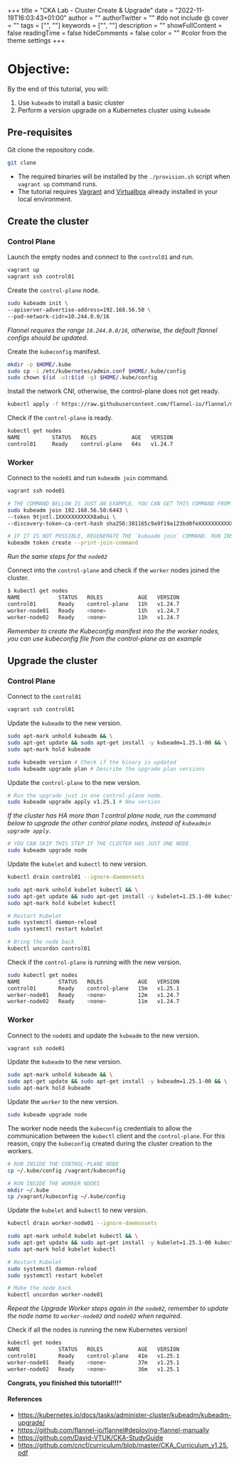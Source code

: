 +++
title = "CKA Lab - Cluster Create & Upgrade"
date = "2022-11-19T16:03:43+01:00"
author = ""
authorTwitter = "" #do not include @
cover = ""
tags = ["", ""]
keywords = ["", ""]
description = ""
showFullContent = false
readingTime = false
hideComments = false
color = "" #color from the theme settings
+++
# Objective:

By the end of this tutorial, you will:
1. Use `kubeadm` to install a basic cluster
2. Perform a version upgrade on a Kubernetes cluster using `kubeadm`

## Pre-requisites

Git clone the repository code.
```sh
git clone 
```

- The required binaries will be installed by the `./provision.sh`  script when `vagrant up` command runs.
- The tutorial requires [Vagrant](https://developer.hashicorp.com/vagrant/docs/installation) and [Virtualbox](https://www.virtualbox.org/wiki/Downloads) already installed in your local environment.

## Create the cluster

### Control Plane

Launch the empty nodes and connect to the `control01` and run.
```sh
vagrant up
vagrant ssh control01
```

Create the `control-plane` node.
```sh
sudo kubeadm init \
--apiserver-advertise-address=192.168.56.50 \
--pod-network-cidr=10.244.0.0/16 
```

*Flannel requires the range `10.244.0.0/16`, otherwise, the default flannel configs should be updated.* 

Create the `kubeconfig` manifest.
```sh
mkdir -p $HOME/.kube
sudo cp -i /etc/kubernetes/admin.conf $HOME/.kube/config
sudo chown $(id -u):$(id -g) $HOME/.kube/config
```

Install the network CNI, otherwise, the control-plane does not get ready.
```sh
kubectl apply -f https://raw.githubusercontent.com/flannel-io/flannel/master/Documentation/kube-flannel.yml
```

Check if the `control-plane` is ready.
```sh
kubectl get nodes
NAME          STATUS   ROLES           AGE   VERSION
control01     Ready    control-plane   64s   v1.24.7
```

### Worker

Connect to the `node01` and run `kubeadm join`  command.
```sh
vagrant ssh node01

# THE COMMAND BELLOW IS JUST AN EXAMPLE. YOU CAN GET THIS COMMAND FROM THE `kubeadm init` OUTPUT COMMAND WHEN THE CONTROL-PLANE WAS CREATED.
sudo kubeadm join 192.168.56.50:6443 \
--token 9tjntl.1XXXXXXXXXXX8a0ui \
--discovery-token-ca-cert-hash sha256:381165c9a9f19a123bd0feXXXXXXXXXXXXXXXXXXXXXXXXXX86b92b

# IF IT IS NOT POSSIBLE, REGENERATE THE `kubeadm join` COMMAND. RUN INSIDE THE CONTROL-PLANE.
kubeadm token create --print-join-command
```

*Run the same steps for the `node02`*

Connect into the `control-plane` and check if the `worker` nodes joined the cluster.
```sh
$ kubectl get nodes
NAME            STATUS   ROLES           AGE   VERSION
control01       Ready    control-plane   11h   v1.24.7
worker-node01   Ready    <none>          11h   v1.24.7
worker-node02   Ready    <none>          11h   v1.24.7
```
*Remember to create the Kubeconfig manifest into the the worker nodes, you can use kubeconfig file from the control-plane as an example*

## Upgrade the cluster

### Control Plane

Connect to the `control01`
```sh
vagrant ssh control01
```

Update the `kubeadm` to the new version.
```sh
sudo apt-mark unhold kubeadm && \
sudo apt-get update && sudo apt-get install -y kubeadm=1.25.1-00 && \
sudo apt-mark hold kubeadm
```

```sh
sudo kubeadm version # Check if the binary is updated
sudo kubeadm upgrade plan # Describe the upgrade plan versions
```

Update the `control-plane` to the new version.
```sh
# Run the upgrade just in one control-plane node.
sudo kubeadm upgrade apply v1.25.1 # New version
```
*If the cluster has HA more than 1 control plane node, run the command below to upgrade the other control plane nodes, instead of  `kubeadmin upgrade apply`*.
```sh
# YOU CAN SKIP THIS STEP IF THE CLUSTER HAS JUST ONE NODE.
sudo kubeadm upgrade node 
```

Update the `kubelet` and `kubectl` to new version.
```sh
kubectl drain control01 --ignore-daemonsets

sudo apt-mark unhold kubelet kubectl && \
sudo apt-get update && sudo apt-get install -y kubelet=1.25.1-00 kubectl=1.25.1-00 && \
sudo apt-mark hold kubelet kubectl

# Restart Kubelet
sudo systemctl daemon-reload
sudo systemctl restart kubelet

# Bring the node back
kubectl uncordon control01
```

Check if the `control-plane` is running with the new version.
```sh
sudo kubectl get nodes
NAME            STATUS   ROLES           AGE   VERSION
control01       Ready    control-plane   15m   v1.25.1
worker-node01   Ready    <none>          12m   v1.24.7
worker-node02   Ready    <none>          11m   v1.24.7
```

### Worker

Connect to the `node01` and update the `kubeadm` to the new version.
```sh
vagrant ssh node01
```

Update the `kubeadm` to the new version.
```sh
sudo apt-mark unhold kubeadm && \
sudo apt-get update && sudo apt-get install -y kubeadm=1.25.1-00 && \
sudo apt-mark hold kubeadm
```

Update the `worker` to the new version.
```sh
sudo kubeadm upgrade node
```

The worker node needs the `kubeconfig` credentials to allow the communication between the `kubectl`  client and the  `control-plane`. For this reason, copy the `kubeconfig`  created during the cluster creation to the workers.
```sh
# RUN INSIDE THE CONTROL-PLANE NODE
cp ~/.kube/config /vagrant/kubeconfig 

# RUN INSIDE THE WORKER NDOES
mkdir ~/.kube
cp /vagrant/kubeconfig ~/.kube/config
```

Update the `kubelet` and `kubectl` to new version.
```sh
kubectl drain worker-node01 --ignore-daemonsets

sudo apt-mark unhold kubelet kubectl && \
sudo apt-get update && sudo apt-get install -y kubelet=1.25.1-00 kubectl=1.25.1-00 && \
sudo apt-mark hold kubelet kubectl

# Restart Kubelet
sudo systemctl daemon-reload
sudo systemctl restart kubelet

# Make the node back
kubectl uncordon worker-node01
```

*Repeat the Upgrade Worker steps again in the `node02`, remember to update the node name to `worker-node02`  and `node02` when required.*

Check if all the nodes is running the new Kubernetes version!
```sh
kubectl get nodes
NAME            STATUS   ROLES           AGE   VERSION
control01       Ready    control-plane   41m   v1.25.1
worker-node01   Ready    <none>          37m   v1.25.1
worker-node02   Ready    <none>          36m   v1.25.1
```

**Congrats, you finished this tutorial!!!***

#### References
- https://kubernetes.io/docs/tasks/administer-cluster/kubeadm/kubeadm-upgrade/
- https://github.com/flannel-io/flannel#deploying-flannel-manually
- https://github.com/David-VTUK/CKA-StudyGuide
- https://github.com/cncf/curriculum/blob/master/CKA_Curriculum_v1.25.pdf
